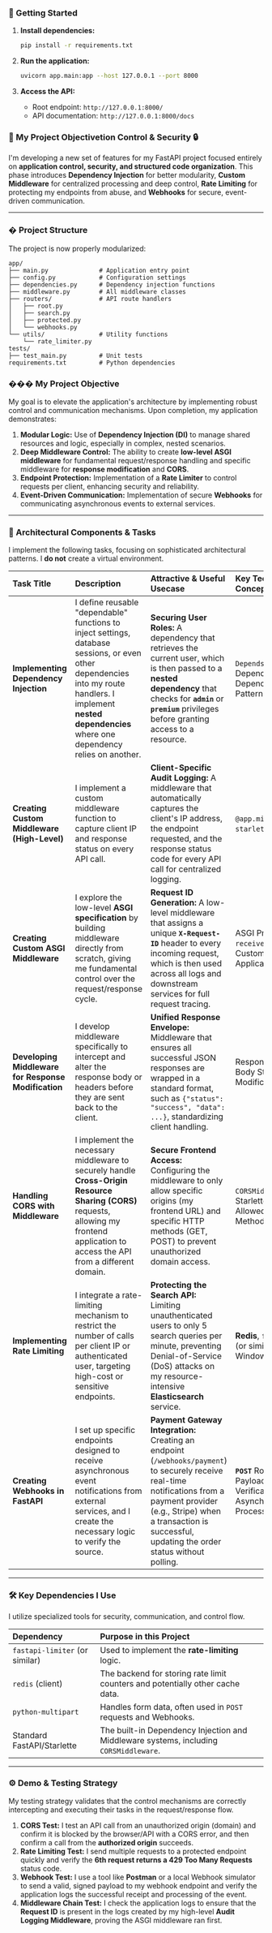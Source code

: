 
### 🚀 Getting Started

1. **Install dependencies:**
   ```bash
   pip install -r requirements.txt
   ```

2. **Run the application:**
   ```bash
   uvicorn app.main:app --host 127.0.0.1 --port 8000
   ```

3. **Access the API:**
   - Root endpoint: `http://127.0.0.1:8000/`
   - API documentation: `http://127.0.0.1:8000/docs`

### 🎯 My Project Objectivetion Control & Security 🔒

I'm developing a new set of features for my FastAPI project focused entirely on **application control, security, and structured code organization**. This phase introduces **Dependency Injection** for better modularity, **Custom Middleware** for centralized processing and deep control, **Rate Limiting** for protecting my endpoints from abuse, and **Webhooks** for secure, event-driven communication.

***
### �️ Project Structure

The project is now properly modularized:

```
app/
├── main.py              # Application entry point
├── config.py            # Configuration settings
├── dependencies.py      # Dependency injection functions
├── middleware.py        # All middleware classes
├── routers/             # API route handlers
│   ├── root.py
│   ├── search.py
│   ├── protected.py
│   └── webhooks.py
└── utils/               # Utility functions
    └── rate_limiter.py
tests/
├── test_main.py         # Unit tests
requirements.txt         # Python dependencies
```

### ��� My Project Objective

My goal is to elevate the application's architecture by implementing robust control and communication mechanisms. Upon completion, my application demonstrates:

1.  **Modular Logic:** Use of **Dependency Injection (DI)** to manage shared resources and logic, especially in complex, nested scenarios.
2.  **Deep Middleware Control:** The ability to create **low-level ASGI middleware** for fundamental request/response handling and specific middleware for **response modification** and **CORS**.
3.  **Endpoint Protection:** Implementation of a **Rate Limiter** to control requests per client, enhancing security and reliability.
4.  **Event-Driven Communication:** Implementation of secure **Webhooks** for communicating asynchronous events to external services.

---

### 🧱 Architectural Components & Tasks

I implement the following tasks, focusing on sophisticated architectural patterns. I **do not** create a virtual environment.

| Task Title | Description | Attractive & Useful Usecase | Key Technologies & Concepts |
| :--- | :--- | :--- | :--- |
| **Implementing Dependency Injection** | I define reusable "dependable" functions to inject settings, database sessions, or even other dependencies into my route handlers. I implement **nested dependencies** where one dependency relies on another. | **Securing User Roles:** A dependency that retrieves the current user, which is then passed to a **nested dependency** that checks for **`admin`** or **`premium`** privileges before granting access to a resource. | `Depends()`, Global Dependencies, Nested Dependencies, Singleton Pattern. |
| **Creating Custom Middleware (High-Level)** | I implement a custom middleware function to capture client IP and response status on every API call. | **Client-Specific Audit Logging:** A middleware that automatically captures the client's IP address, the endpoint requested, and the response status code for every API call for centralized logging. | `@app.middleware("http")`, `starlette` Middleware. |
| **Creating Custom ASGI Middleware** | I explore the low-level **ASGI specification** by building middleware directly from scratch, giving me fundamental control over the request/response cycle. | **Request ID Generation:** A low-level middleware that assigns a unique **`X-Request-ID`** header to every incoming request, which is then used across all logs and downstream services for full request tracing. | ASGI Protocol, `scope`, `receive`, `send` functions, Custom ASGI Application. |
| **Developing Middleware for Response Modification** | I develop middleware specifically to intercept and alter the response body or headers before they are sent back to the client. | **Unified Response Envelope:** Middleware that ensures all successful JSON responses are wrapped in a standard format, such as `{"status": "success", "data": ...}`, standardizing client handling. | Response Interception, Body Streaming, Header Modification. |
| **Handling CORS with Middleware** | I implement the necessary middleware to securely handle **Cross-Origin Resource Sharing (CORS)** requests, allowing my frontend application to access the API from a different domain. | **Secure Frontend Access:** Configuring the middleware to only allow specific origins (my frontend URL) and specific HTTP methods (GET, POST) to prevent unauthorized domain access. | `CORSMiddleware` (from Starlette/FastAPI), Allowed Origins, Methods, Headers. |
| **Implementing Rate Limiting** | I integrate a rate-limiting mechanism to restrict the number of calls per client IP or authenticated user, targeting high-cost or sensitive endpoints. | **Protecting the Search API:** Limiting unauthenticated users to only 5 search queries per minute, preventing Denial-of-Service (DoS) attacks on my resource-intensive **Elasticsearch** service. | **Redis**, `fastapi-limiter` (or similar), Fixed Window Algorithm. |
| **Creating Webhooks in FastAPI** | I set up specific endpoints designed to receive asynchronous event notifications from external services, and I create the necessary logic to verify the source. | **Payment Gateway Integration:** Creating an endpoint (`/webhooks/payment`) to securely receive real-time notifications from a payment provider (e.g., Stripe) when a transaction is successful, updating the order status without polling. | **`POST`** Route Definition, Payload Signature Verification (Security), Asynchronous Processing. |

---

### 🛠️ Key Dependencies I Use

I utilize specialized tools for security, communication, and control flow.

| Dependency | Purpose in this Project |
| :--- | :--- |
| `fastapi-limiter` (or similar) | Used to implement the **rate-limiting** logic. |
| `redis` (client) | The backend for storing rate limit counters and potentially other cache data. |
| `python-multipart` | Handles form data, often used in `POST` requests and Webhooks. |
| Standard FastAPI/Starlette | The built-in Dependency Injection and Middleware systems, including `CORSMiddleware`. |

---

### ⚙️ Demo & Testing Strategy

My testing strategy validates that the control mechanisms are correctly intercepting and executing their tasks in the request/response flow.

1.  **CORS Test:** I test an API call from an unauthorized origin (domain) and confirm it is blocked by the browser/API with a CORS error, and then confirm a call from the **authorized origin** succeeds.
2.  **Rate Limiting Test:** I send multiple requests to a protected endpoint quickly and verify the **6th request returns a 429 Too Many Requests** status code.
3.  **Webhook Test:** I use a tool like **Postman** or a local Webhook simulator to send a valid, signed payload to my webhook endpoint and verify the application logs the successful receipt and processing of the event.
4.  **Middleware Chain Test:** I check the application logs to ensure that the **Request ID** is present in the logs created by my high-level **Audit Logging Middleware**, proving the ASGI middleware ran first.

